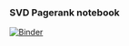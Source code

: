 ### SVD Pagerank notebook

[![Binder](http://mybinder.org/badge.svg)](http://mybinder.org/repo/kersulis/551-pagerank)
